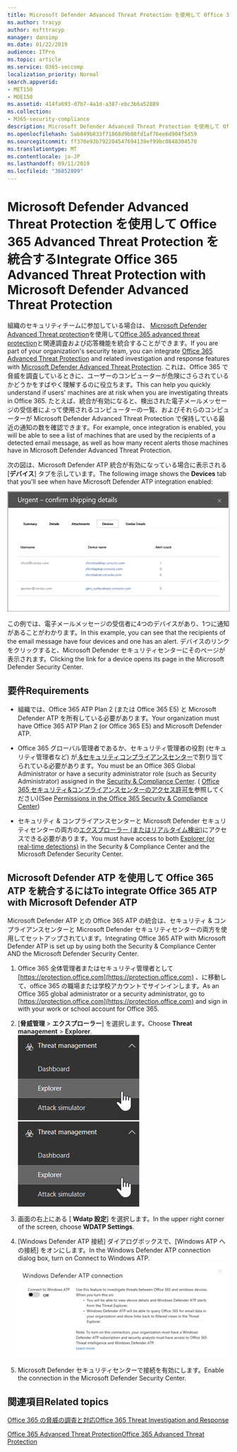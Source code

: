 ```yaml
---
title: Microsoft Defender Advanced Threat Protection を使用して Office 365 Advanced Threat Protection を統合する
ms.author: tracyp
author: msfttracyp
manager: dansimp
ms.date: 01/22/2019
audience: ITPro
ms.topic: article
ms.service: O365-seccomp
localization_priority: Normal
search.appverid:
- MET150
- MOE150
ms.assetid: 414fa693-d7b7-4a1d-a387-ebc3b6a52889
ms.collection:
- M365-security-compliance
description: Microsoft Defender Advanced Threat Protection を使用して Office 365 Advanced Threat Protection を統合し、より詳細な脅威管理情報を表示します。
ms.openlocfilehash: 5ab849b833f71868d9b08fd1af76ee6d904f5d59
ms.sourcegitcommit: ff370e93b792204547694139ef99bc0848304570
ms.translationtype: MT
ms.contentlocale: ja-JP
ms.lasthandoff: 09/11/2019
ms.locfileid: "36852809"
---
```

# <a name="integrate-office-365-advanced-threat-protection-with-microsoft-defender-advanced-threat-protection"></a><span data-ttu-id="bc4b9-103">Microsoft Defender Advanced Threat Protection を使用して Office 365 Advanced Threat Protection を統合する</span><span class="sxs-lookup"><span data-stu-id="bc4b9-103">Integrate Office 365 Advanced Threat Protection with Microsoft Defender Advanced Threat Protection</span></span>

<span data-ttu-id="bc4b9-104">組織のセキュリティチームに参加している場合は、 [Microsoft Defender Advanced Threat protection](https://docs.microsoft.com/windows/security/threat-protection/microsoft-defender-atp/microsoft-defender-advanced-threat-protection)を使用して[Office 365 advanced threat protection](office-365-atp.md)と関連調査および応答機能を統合することができます。</span><span class="sxs-lookup"><span data-stu-id="bc4b9-104">If you are part of your organization's security team, you can integrate [Office 365 Advanced Threat Protection](office-365-atp.md) and related investigation and response features with [Microsoft Defender Advanced Threat Protection](https://docs.microsoft.com/windows/security/threat-protection/microsoft-defender-atp/microsoft-defender-advanced-threat-protection).</span></span> <span data-ttu-id="bc4b9-105">これは、Office 365 で脅威を調査しているときに、ユーザーのコンピューターが危険にさらされているかどうかをすばやく理解するのに役立ちます。</span><span class="sxs-lookup"><span data-stu-id="bc4b9-105">This can help you quickly understand if users' machines are at risk when you are investigating threats in Office 365.</span></span> <span data-ttu-id="bc4b9-106">たとえば、統合が有効になると、検出された電子メールメッセージの受信者によって使用されるコンピューターの一覧、およびそれらのコンピューターが Microsoft Defender Advanced Threat Protection で保持している最近の通知の数を確認できます。</span><span class="sxs-lookup"><span data-stu-id="bc4b9-106">For example, once integration is enabled, you will be able to see a list of machines that are used by the recipients of a detected email message, as well as how many recent alerts those machines have in Microsoft Defender Advanced Threat Protection.</span></span>
  
<span data-ttu-id="bc4b9-107">次の図は、Microsoft Defender ATP 統合が有効になっている場合に表示される [**デバイス**] タブを示しています。</span><span class="sxs-lookup"><span data-stu-id="bc4b9-107">The following image shows the **Devices** tab that you'll see when have Microsoft Defender ATP integration enabled:</span></span>
  
![Microsoft Defender ATP が有効になっている場合は、アラートがあるコンピューターの一覧を表示できます。](media/fec928ea-8f0c-44d7-80b9-a2e0a8cd4e89.PNG)
  
<span data-ttu-id="bc4b9-109">この例では、電子メールメッセージの受信者に4つのデバイスがあり、1つに通知があることがわかります。</span><span class="sxs-lookup"><span data-stu-id="bc4b9-109">In this example, you can see that the recipients of the email message have four devices and one has an alert.</span></span> <span data-ttu-id="bc4b9-110">デバイスのリンクをクリックすると、Microsoft Defender セキュリティセンターにそのページが表示されます。</span><span class="sxs-lookup"><span data-stu-id="bc4b9-110">Clicking the link for a device opens its page in the Microsoft Defender Security Center.</span></span>
  
## <a name="requirements"></a><span data-ttu-id="bc4b9-111">要件</span><span class="sxs-lookup"><span data-stu-id="bc4b9-111">Requirements</span></span>

- <span data-ttu-id="bc4b9-112">組織では、Office 365 ATP Plan 2 (または Office 365 E5) と Microsoft Defender ATP を所有している必要があります。</span><span class="sxs-lookup"><span data-stu-id="bc4b9-112">Your organization must have Office 365 ATP Plan 2 (or Office 365 E5) and Microsoft Defender ATP.</span></span>
    
- <span data-ttu-id="bc4b9-113">Office 365 グローバル管理者であるか、セキュリティ管理者の役割 (セキュリティ管理者など) が[ &amp;セキュリティコンプライアンスセンター](https://protection.office.com)で割り当てられている必要があります。</span><span class="sxs-lookup"><span data-stu-id="bc4b9-113">You must be an Office 365 Global Administrator or have a security administrator role (such as Security Administrator) assigned in the [Security &amp; Compliance Center](https://protection.office.com).</span></span> <span data-ttu-id="bc4b9-114">( [Office 365 セキュリティ&amp;コンプライアンスセンターのアクセス許可を](permissions-in-the-security-and-compliance-center.md)参照してください)</span><span class="sxs-lookup"><span data-stu-id="bc4b9-114">(See [Permissions in the Office 365 Security &amp; Compliance Center](permissions-in-the-security-and-compliance-center.md))</span></span>
    
- <span data-ttu-id="bc4b9-115">セキュリティ & コンプライアンスセンターと Microsoft Defender セキュリティセンターの両方の[エクスプローラー (またはリアルタイム検出)](threat-explorer.md)にアクセスできる必要があります。</span><span class="sxs-lookup"><span data-stu-id="bc4b9-115">You must have access to both [Explorer (or real-time detections)](threat-explorer.md) in the Security & Compliance Center and the Microsoft Defender Security Center.</span></span>
    
## <a name="to-integrate-office-365-atp-with-microsoft-defender-atp"></a><span data-ttu-id="bc4b9-116">Microsoft Defender ATP を使用して Office 365 ATP を統合するには</span><span class="sxs-lookup"><span data-stu-id="bc4b9-116">To integrate Office 365 ATP with Microsoft Defender ATP</span></span>

<span data-ttu-id="bc4b9-117">Microsoft Defender ATP との Office 365 ATP の統合は、セキュリティ & コンプライアンスセンターと Microsoft Defender セキュリティセンターの両方を使用してセットアップされています。</span><span class="sxs-lookup"><span data-stu-id="bc4b9-117">Integrating Office 365 ATP with Microsoft Defender ATP is set up by using both the Security & Compliance Center AND the Microsoft Defender Security Center.</span></span>
  
1. <span data-ttu-id="bc4b9-118">Office 365 全体管理者またはセキュリティ管理者として[https://protection.office.com](https://protection.office.com) 、に移動して、office 365 の職場または学校アカウントでサインインします。</span><span class="sxs-lookup"><span data-stu-id="bc4b9-118">As an Office 365 global administrator or a security administrator, go to [https://protection.office.com](https://protection.office.com) and sign in with your work or school account for Office 365.</span></span>
    
2. <span data-ttu-id="bc4b9-119">[**脅威管理** \> **エクスプローラー**] を選択します。</span><span class="sxs-lookup"><span data-stu-id="bc4b9-119">Choose **Threat management** \> **Explorer**.</span></span><br><span data-ttu-id="bc4b9-120">![脅威管理メニューのエクスプローラー](media/ThreatMgmt-Explorer-nav.png)</span><span class="sxs-lookup"><span data-stu-id="bc4b9-120">![Explorer in Threat Management menu](media/ThreatMgmt-Explorer-nav.png)</span></span><br>
    
3. <span data-ttu-id="bc4b9-121">画面の右上にある [ **Wdatp 設定**] を選択します。</span><span class="sxs-lookup"><span data-stu-id="bc4b9-121">In the upper right corner of the screen, choose **WDATP Settings**.</span></span>
    
4. <span data-ttu-id="bc4b9-122">[Windows Defender ATP 接続] ダイアログボックスで、[Windows ATP への接続] をオンにします。</span><span class="sxs-lookup"><span data-stu-id="bc4b9-122">In the Windows Defender ATP connection dialog box, turn on Connect to Windows ATP.</span></span><br>![Microsoft Defender ATP 接続](media/Explorer-WDATPConnection-dialog.png)<br>
    
5. <span data-ttu-id="bc4b9-124">Microsoft Defender セキュリティセンターで接続を有効にします。</span><span class="sxs-lookup"><span data-stu-id="bc4b9-124">Enable the connection in the Microsoft Defender Security Center.</span></span>

  
## <a name="related-topics"></a><span data-ttu-id="bc4b9-125">関連項目</span><span class="sxs-lookup"><span data-stu-id="bc4b9-125">Related topics</span></span>

[<span data-ttu-id="bc4b9-126">Office 365 の脅威の調査と対応</span><span class="sxs-lookup"><span data-stu-id="bc4b9-126">Office 365 Threat Investigation and Response</span></span>](office-365-ti.md)
  
[<span data-ttu-id="bc4b9-127">Office 365 Advanced Threat Protection</span><span class="sxs-lookup"><span data-stu-id="bc4b9-127">Office 365 Advanced Threat Protection</span></span>](office-365-atp.md)
  

